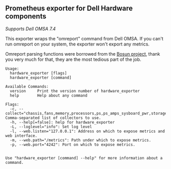 ## Prometheus exporter for Dell Hardware components

*Supports Dell OMSA 7.4*

This exporter wraps the "omreport" command from Dell OMSA. If you can't run omreport on your system, the exporter won't export any metrics.

Omreport parsing functions were borrowed from the [Bosun project](https://github.com/bosun-monitor/bosun/blob/master/cmd/scollector/collectors/dell_hw.go), thank you very much for that, they are the most tedious part of the job.


	Usage:
	  hardware_exporter [flags]
	  hardware_exporter [command]
	
	Available Commands:
	  version     Print the version number of hardware_exporter
	  help        Help about any command
	
	Flags:
	  -c, --collect="chassis,fans,memory,processors,ps,ps_amps_sysboard_pwr,storage_battery,storage_enclosure,storage_controller,storage_vdisk,system,temps,volts": Comma-separated list of collectors to use.
	  -h, --help[=false]: help for hardware_exporter
	  -L, --loglevel="info": Set log level
	  -l, --web.listen="127.0.0.1": Address on which to expose metrics and web interface.
	  -m, --web.path="/metrics": Path under which to expose metrics.
	  -p, --web.port="4242": Port on which to expose metrics.
	
	
	Use "hardware_exporter [command] --help" for more information about a command.